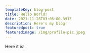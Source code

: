 ```yaml
---
templateKey: blog-post
title: Hello World!
date: 2021-11-26T03:06:00.391Z
description: Here's my blog!
featuredpost: true
featuredimage: /img/profile-pic.jpeg
---
```

Here it is!